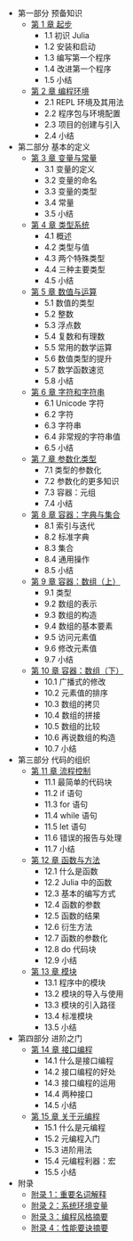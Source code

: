 - 第一部分 预备知识
    - [第 1 章 起步](ch01.md)
        - 1.1 初识 Julia
        - 1.2 安装和启动
        - 1.3 编写第一个程序
        - 1.4 改进第一个程序
        - 1.5 小结
    - [第 2 章 编程环境](ch02.md)
        - 2.1 REPL 环境及其用法
        - 2.2 程序包与环境配置
        - 2.3 项目的创建与引入
        - 2.4 小结
- 第二部分 基本的定义
    - [第 3 章 变量与常量](ch03.md)
        - 3.1 变量的定义
        - 3.2 变量的命名
        - 3.3 变量的类型
        - 3.4 常量
        - 3.5 小结
    - [第 4 章 类型系统](ch04.md)
        - 4.1 概述
        - 4.2 类型与值
        - 4.3 两个特殊类型
        - 4.4 三种主要类型
        - 4.5 小结
    - [第 5 章 数值与运算](ch05.md)
        - 5.1 数值的类型
        - 5.2 整数
        - 5.3 浮点数
        - 5.4 复数和有理数
        - 5.5 常用的数学运算
        - 5.6 数值类型的提升
        - 5.7 数学函数速览
        - 5.8 小结
    - [第 6 章 字符和字符串](ch06.md)
        - 6.1 Unicode 字符
        - 6.2 字符
        - 6.3 字符串
        - 6.4 非常规的字符串值
        - 6.5 小结
    - [第 7 章 参数化类型](ch07.md)
        - 7.1 类型的参数化
        - 7.2 参数化的更多知识
        - 7.3 容器：元组
        - 7.4 小结
    - [第 8 章 容器：字典与集合](ch08.md)
        - 8.1 索引与迭代
        - 8.2 标准字典
        - 8.3 集合
        - 8.4 通用操作
        - 8.5 小结
    - [第 9 章 容器：数组（上）](ch09.md)
        - 9.1 类型
        - 9.2 数组的表示
        - 9.3 数组的构造
        - 9.4 数组的基本要素
        - 9.5 访问元素值
        - 9.6 修改元素值
        - 9.7 小结
    - [第 10 章 容器：数组（下）](ch10.md)
        - 10.1 广播式的修改
        - 10.2 元素值的排序
        - 10.3 数组的拷贝
        - 10.4 数组的拼接
        - 10.5 数组的比较
        - 10.6 再说数组的构造
        - 10.7 小结
- 第三部分 代码的组织
    - [第 11 章 流程控制](ch11.md)
        - 11.1 最简单的代码块
        - 11.2 if 语句
        - 11.3 for 语句
        - 11.4 while 语句
        - 11.5 let 语句
        - 11.6 错误的报告与处理
        - 11.7 小结
    - [第 12 章 函数与方法](#)
        - 12.1 什么是函数
        - 12.2 Julia 中的函数
        - 12.3 基本的编写方式
        - 12.4 函数的参数
        - 12.5 函数的结果
        - 12.6 衍生方法
        - 12.7 函数的参数化
        - 12.8 do 代码块
        - 12.9 小结 
    - [第 13 章 模块](#)
        - 13.1 程序中的模块
        - 13.2 模块的导入与使用
        - 13.3 模块的引入路径
        - 13.4 标准模块
        - 13.5 小结
- 第四部分 进阶之门
    - [第 14 章 接口编程](#)
        - 14.1 什么是接口编程
        - 14.2 接口编程的好处
        - 14.3 接口编程的运用
        - 14.4 两种接口
        - 14.5 小结
    - [第 15 章 关于元编程](#)
        - 15.1 什么是元编程
        - 15.2 元编程入门
        - 15.3 进阶用法
        - 15.4 元编程利器：宏
        - 15.5 小结
- 附录
    - [附录 1：重要名词解释](#)
    - [附录 2：系统环境变量](#)
    - [附录 3：编程风格摘要](#)
    - [附录 4：性能要诀摘要](#)
